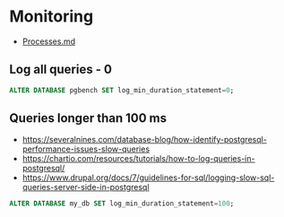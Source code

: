 # Monitoring

* [Processes.md](Processes.md)

## Log all queries - 0

```sql
ALTER DATABASE pgbench SET log_min_duration_statement=0;
```

## Queries longer than 100 ms

* https://severalnines.com/database-blog/how-identify-postgresql-performance-issues-slow-queries
* https://chartio.com/resources/tutorials/how-to-log-queries-in-postgresql/
* https://www.drupal.org/docs/7/guidelines-for-sql/logging-slow-sql-queries-server-side-in-postgresql

```sql
ALTER DATABASE my_db SET log_min_duration_statement=100;
```
